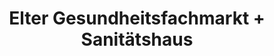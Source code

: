 ---
title: "Elter Gesundheitsfachmarkt + Sanitätshaus"
url: /gaggenau/elter-gesundheitsfachmarkt-sanitaetshaus/
shop: Sanitätshaus
---